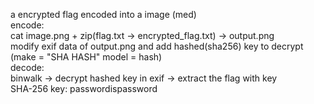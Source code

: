 a encrypted flag encoded into a image (med)                                                                                                                
encode:                                                                                                                
cat image.png + zip(flag.txt -> encrypted_flag.txt) -> output.png                                                                                                                
modify exif data of output.png and add hashed(sha256) key to decrypt    (make = "SHA HASH" model = hash)                                                                                                            
decode:                                                                                                                                                                                                                    
binwalk -> decrypt hashed key in exif -> extract the flag with key                                                                                                               
SHA-256 key: passwordispassword                                                                                                                
